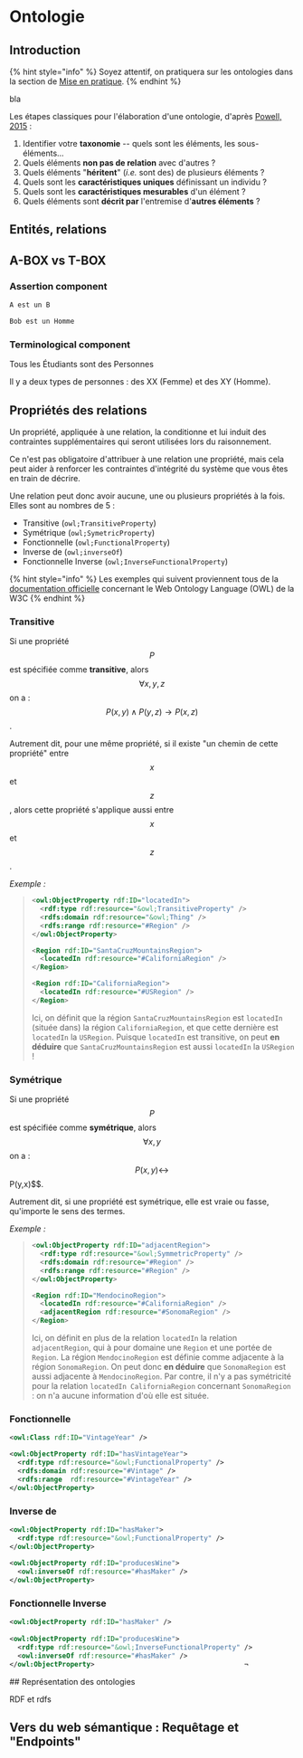 # Ontologie

## Introduction

{% hint style="info" %}
Soyez attentif, on pratiquera sur les ontologies dans la section de [Mise en pratique](../handson/tuto.md).
{% endhint %}

bla

Les étapes classiques pour l'élaboration d'une ontologie, d'après [Powell, 2015](../REF.md/#powell2015) :

1. Identifier votre **taxonomie** -- quels sont les éléments, les sous-éléments...
2. Quels éléments **non pas de relation** avec d'autres ?
3. Quels éléments "**héritent**" (*i.e.* sont des) de plusieurs éléments ?
4. Quels sont les **caractéristiques uniques** définissant un individu ?
5. Quels sont les **caractéristiques mesurables** d'un élément ?
6. Quels éléments sont **décrit par** l'entremise d'**autres éléments** ?

## Entités, relations

## A-BOX vs T-BOX

### Assertion component

```rdf
A est un B
```

```rdf
Bob est un Homme
```

### Terminological component

Tous les Étudiants sont des Personnes

Il y a deux types de personnes : des XX (Femme) et des XY (Homme).


## Propriétés des relations

Un propriété, appliquée à une relation, la conditionne et lui induit des contraintes supplémentaires qui seront utilisées lors du raisonnement.

Ce n'est pas obligatoire d'attribuer à une relation une propriété, mais cela peut aider à renforcer les contraintes d'intégrité du système que vous êtes en train de décrire.

Une relation peut donc avoir aucune, une ou plusieurs propriétés à la fois. Elles sont au nombres de 5 :

* Transitive (`owl;TransitiveProperty`)
* Symétrique (`owl;SymetricProperty`)
* Fonctionnelle (`owl;FunctionalProperty`) 
* Inverse de (`owl;inverseOf`)
* Fonctionnelle Inverse (`owl;InverseFunctionalProperty`)

{% hint style="info" %}
Les exemples qui suivent proviennent tous de la [documentation officielle](https://www.w3.org/TR/2004/REC-owl-guide-20040210/#PropertyCharacteristics) concernant le Web Ontology Language (OWL) de la W3C
{% endhint %}

### Transitive

Si une propriété $$P$$ est spécifiée comme **transitive**, alors $$\forall x, y, z$$ on a : $$P(x,y) \wedge P(y,z) \rightarrow P(x,z)$$.

Autrement dit, pour une même propriété, si il existe "un chemin de cette propriété" entre $$x$$ et $$z$$, alors cette propriété s'applique aussi entre $$x$$ et $$z$$.

*Exemple :*
> ```rdf
> <owl:ObjectProperty rdf:ID="locatedIn">
>   <rdf:type rdf:resource="&owl;TransitiveProperty" />
>   <rdfs:domain rdf:resource="&owl;Thing" />
>   <rdfs:range rdf:resource="#Region" />
> </owl:ObjectProperty>
> 
> <Region rdf:ID="SantaCruzMountainsRegion">
>   <locatedIn rdf:resource="#CaliforniaRegion" />
> </Region>
> 
> <Region rdf:ID="CaliforniaRegion">
>   <locatedIn rdf:resource="#USRegion" />
> </Region>
> ```
> Ici, on définit que la région `SantaCruzMountainsRegion` est `locatedIn` (située dans) la région `CaliforniaRegion`, et que cette dernière est `locatedIn` la `USRegion`. Puisque `locatedIn` est transitive, on peut **en déduire** que `SantaCruzMountainsRegion` est aussi `locatedIn` la `USRegion` !

### Symétrique

Si une propriété $$P$$ est spécifiée comme **symétrique**, alors $$\forall x, y$$ on a : $$P(x,y) \leftrightarrow $$P(y,x)$$.

Autrement dit, si une propriété est symétrique, elle est vraie ou fasse, qu'importe le sens des termes.

*Exemple :*
> ```rdf
> <owl:ObjectProperty rdf:ID="adjacentRegion">
>   <rdf:type rdf:resource="&owl;SymmetricProperty" />
>   <rdfs:domain rdf:resource="#Region" />
>   <rdfs:range rdf:resource="#Region" />
> </owl:ObjectProperty>
> 
> <Region rdf:ID="MendocinoRegion">
>   <locatedIn rdf:resource="#CaliforniaRegion" />
>   <adjacentRegion rdf:resource="#SonomaRegion" />
> </Region>
> ```
> Ici, on définit en plus de la relation `locatedIn` la relation `adjacentRegion`, qui à pour domaine une `Region` et une portée de `Region`. La région `MendocinoRegion` est définie comme adjacente à la région `SonomaRegion`. On peut donc **en déduire** que `SonomaRegion` est aussi adjacente à `MendocinoRegion`. Par contre, il n'y a pas symétricité pour la relation `locatedIn CaliforniaRegion` concernant `SonomaRegion` : on n'a aucune information d'où elle est située.

### Fonctionnelle

```rdf
<owl:Class rdf:ID="VintageYear" />

<owl:ObjectProperty rdf:ID="hasVintageYear">
  <rdf:type rdf:resource="&owl;FunctionalProperty" />
  <rdfs:domain rdf:resource="#Vintage" />
  <rdfs:range  rdf:resource="#VintageYear" />
</owl:ObjectProperty>
```

### Inverse de

```rdf
<owl:ObjectProperty rdf:ID="hasMaker">
  <rdf:type rdf:resource="&owl;FunctionalProperty" />
</owl:ObjectProperty>
  
<owl:ObjectProperty rdf:ID="producesWine">
  <owl:inverseOf rdf:resource="#hasMaker" />
</owl:ObjectProperty>
```

### Fonctionnelle Inverse

```rdf
<owl:ObjectProperty rdf:ID="hasMaker" />
  
<owl:ObjectProperty rdf:ID="producesWine">
  <rdf:type rdf:resource="&owl;InverseFunctionalProperty" />
  <owl:inverseOf rdf:resource="#hasMaker" />
</owl:ObjectProperty>                                     ¬ 
```

## Représentation des ontologies

RDF et rdfs

## Vers du web sémantique : Requêtage et "Endpoints"

